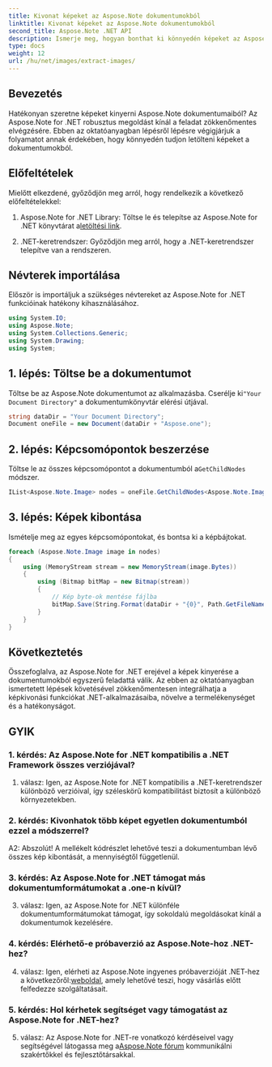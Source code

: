 ```yaml
---
title: Kivonat képeket az Aspose.Note dokumentumokból
linktitle: Kivonat képeket az Aspose.Note dokumentumokból
second_title: Aspose.Note .NET API
description: Ismerje meg, hogyan bonthat ki könnyedén képeket az Aspose.Note dokumentumokból az Aspose.Note for .NET segítségével. Növelje dokumentumkezelési képességeit ezzel az átfogó oktatóanyaggal.
type: docs
weight: 12
url: /hu/net/images/extract-images/
---
```

## Bevezetés

Hatékonyan szeretne képeket kinyerni Aspose.Note dokumentumaiból? Az Aspose.Note for .NET robusztus megoldást kínál a feladat zökkenőmentes elvégzésére. Ebben az oktatóanyagban lépésről lépésre végigjárjuk a folyamatot annak érdekében, hogy könnyedén tudjon letölteni képeket a dokumentumokból.

## Előfeltételek

Mielőtt elkezdené, győződjön meg arról, hogy rendelkezik a következő előfeltételekkel:

1.  Aspose.Note for .NET Library: Töltse le és telepítse az Aspose.Note for .NET könyvtárat a[letöltési link](https://releases.aspose.com/note/net/).
   
2. .NET-keretrendszer: Győződjön meg arról, hogy a .NET-keretrendszer telepítve van a rendszeren.

## Névterek importálása

Először is importáljuk a szükséges névtereket az Aspose.Note for .NET funkcióinak hatékony kihasználásához.

```csharp
using System.IO;
using Aspose.Note;
using System.Collections.Generic;
using System.Drawing;
using System;
```

## 1. lépés: Töltse be a dokumentumot

 Töltse be az Aspose.Note dokumentumot az alkalmazásba. Cserélje ki`"Your Document Directory"` a dokumentumkönyvtár elérési útjával.

```csharp
string dataDir = "Your Document Directory";
Document oneFile = new Document(dataDir + "Aspose.one");
```

## 2. lépés: Képcsomópontok beszerzése

 Töltse le az összes képcsomópontot a dokumentumból a`GetChildNodes` módszer.

```csharp
IList<Aspose.Note.Image> nodes = oneFile.GetChildNodes<Aspose.Note.Image>();
```

## 3. lépés: Képek kibontása

Ismételje meg az egyes képcsomópontokat, és bontsa ki a képbájtokat.

```csharp
foreach (Aspose.Note.Image image in nodes)
{
    using (MemoryStream stream = new MemoryStream(image.Bytes))
    {
        using (Bitmap bitMap = new Bitmap(stream))
        {
            // Kép byte-ok mentése fájlba
            bitMap.Save(String.Format(dataDir + "{0}", Path.GetFileName(image.FileName)));
        }
    }
}
```

## Következtetés

Összefoglalva, az Aspose.Note for .NET erejével a képek kinyerése a dokumentumokból egyszerű feladattá válik. Az ebben az oktatóanyagban ismertetett lépések követésével zökkenőmentesen integrálhatja a képkivonási funkciókat .NET-alkalmazásaiba, növelve a termelékenységet és a hatékonyságot.

## GYIK

### 1. kérdés: Az Aspose.Note for .NET kompatibilis a .NET Framework összes verziójával?

1. válasz: Igen, az Aspose.Note for .NET kompatibilis a .NET-keretrendszer különböző verzióival, így széleskörű kompatibilitást biztosít a különböző környezetekben.

### 2. kérdés: Kivonhatok több képet egyetlen dokumentumból ezzel a módszerrel?

A2: Abszolút! A mellékelt kódrészlet lehetővé teszi a dokumentumban lévő összes kép kibontását, a mennyiségtől függetlenül.

### 3. kérdés: Az Aspose.Note for .NET támogat más dokumentumformátumokat a .one-n kívül?

3. válasz: Igen, az Aspose.Note for .NET különféle dokumentumformátumokat támogat, így sokoldalú megoldásokat kínál a dokumentumok kezelésére.

### 4. kérdés: Elérhető-e próbaverzió az Aspose.Note-hoz .NET-hez?

 4. válasz: Igen, elérheti az Aspose.Note ingyenes próbaverzióját .NET-hez a következőről:[weboldal](https://releases.aspose.com/), amely lehetővé teszi, hogy vásárlás előtt felfedezze szolgáltatásait.

### 5. kérdés: Hol kérhetek segítséget vagy támogatást az Aspose.Note for .NET-hez?

 5. válasz: Az Aspose.Note for .NET-re vonatkozó kérdéseivel vagy segítségével látogassa meg a[Aspose.Note fórum](https://forum.aspose.com/c/note/28) kommunikálni szakértőkkel és fejlesztőtársakkal.